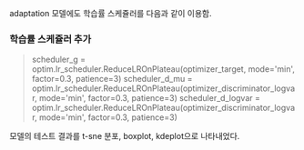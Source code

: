 adaptation 모델에도 학습률 스케쥴러를 다음과 같이 이용함.

### 학습률 스케쥴러 추가
> scheduler_g = optim.lr_scheduler.ReduceLROnPlateau(optimizer_target, mode='min', factor=0.3, patience=3)
> scheduler_d_mu = optim.lr_scheduler.ReduceLROnPlateau(optimizer_discriminator_logvar, mode='min', factor=0.3, patience=3)
> scheduler_d_logvar = optim.lr_scheduler.ReduceLROnPlateau(optimizer_discriminator_logvar, mode='min', factor=0.3, patience=3)

모델의 테스트 결과를 t-sne 분포, boxplot, kdeplot으로 나타내었다.
